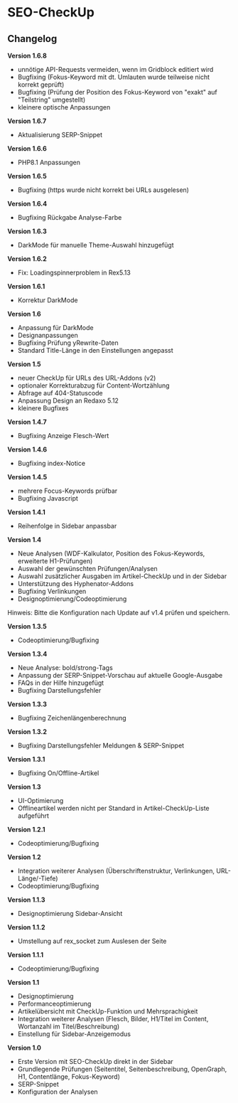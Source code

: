 SEO-CheckUp
===========

Changelog
---------
<b>Version 1.6.8</b>
- unnötige API-Requests vermeiden, wenn im Gridblock editiert wird
- Bugfixing (Fokus-Keyword mit dt. Umlauten wurde teilweise nicht korrekt geprüft)
- Bugfixing (Prüfung der Position des Fokus-Keyword von "exakt" auf "Teilstring" umgestellt)
- kleinere optische Anpassungen

<b>Version 1.6.7</b>
- Aktualisierung SERP-Snippet

<b>Version 1.6.6</b>
- PHP8.1 Anpassungen

<b>Version 1.6.5</b>
- Bugfixing (https wurde nicht korrekt bei URLs ausgelesen)

<b>Version 1.6.4</b>
- Bugfixing Rückgabe Analyse-Farbe

<b>Version 1.6.3</b>
- DarkMode für manuelle Theme-Auswahl hinzugefügt

<b>Version 1.6.2</b>
- Fix: Loadingspinnerproblem in Rex5.13

<b>Version 1.6.1</b>
- Korrektur DarkMode

<b>Version 1.6</b>
- Anpassung für DarkMode
- Designanpassungen
- Bugfixing Prüfung yRewrite-Daten
- Standard Title-Länge in den Einstellungen angepasst

<b>Version 1.5</b>
- neuer CheckUp für URLs des URL-Addons (v2)
- optionaler Korrekturabzug für Content-Wortzählung
- Abfrage auf 404-Statuscode
- Anpassung Design an Redaxo 5.12
- kleinere Bugfixes

<b>Version 1.4.7</b>
- Bugfixing Anzeige Flesch-Wert

<b>Version 1.4.6</b>
- Bugfixing index-Notice

<b>Version 1.4.5</b>
- mehrere Focus-Keywords prüfbar
- Bugfixing Javascript

<b>Version 1.4.1</b>
- Reihenfolge in Sidebar anpassbar

<b>Version 1.4</b>
- Neue Analysen (WDF-Kalkulator, Position des Fokus-Keywords, erweiterte H1-Prüfungen)
- Auswahl der gewünschten Prüfungen/Analysen
- Auswahl zusätzlicher Ausgaben im Artikel-CheckUp und in der Sidebar
- Unterstützung des Hyphenator-Addons
- Bugfixing Verlinkungen
- Designoptimierung/Codeoptimierung

Hinweis: Bitte die Konfiguration nach Update auf v1.4 prüfen und speichern.

<b>Version 1.3.5</b>
- Codeoptimierung/Bugfixing

<b>Version 1.3.4</b>
- Neue Analyse: bold/strong-Tags
- Anpassung der SERP-Snippet-Vorschau auf aktuelle Google-Ausgabe
- FAQs in der Hilfe hinzugefügt
- Bugfixing Darstellungsfehler

<b>Version 1.3.3</b>
- Bugfixing Zeichenlängenberechnung

<b>Version 1.3.2</b>
- Bugfixing Darstellungsfehler Meldungen & SERP-Snippet

<b>Version 1.3.1</b>
- Bugfixing On/Offline-Artikel

<b>Version 1.3</b>
- UI-Optimierung
- Offlineartikel werden nicht per Standard in Artikel-CheckUp-Liste aufgeführt

<b>Version 1.2.1</b>
- Codeoptimierung/Bugfixing

<b>Version 1.2</b>
- Integration weiterer Analysen (Überschriftenstruktur, Verlinkungen, URL-Länge/-Tiefe)
- Codeoptimierung/Bugfixing

<b>Version 1.1.3</b>
- Designoptimierung Sidebar-Ansicht

<b>Version 1.1.2</b>
- Umstellung auf rex_socket zum Auslesen der Seite

<b>Version 1.1.1</b>
- Codeoptimierung/Bugfixing

<b>Version 1.1</b>
- Designoptimierung
- Performanceoptimierung
- Artikelübersicht mit CheckUp-Funktion und Mehrsprachigkeit
- Integration weiterer Analysen (Flesch, Bilder, H1/Titel im Content, Wortanzahl im Titel/Beschreibung)
- Einstellung für Sidebar-Anzeigemodus

<b>Version 1.0</b>
- Erste Version mit SEO-CheckUp direkt in der Sidebar
- Grundlegende Prüfungen (Seitentitel, Seitenbeschreibung, OpenGraph, H1, Contentlänge, Fokus-Keyword)
- SERP-Snippet
- Konfiguration der Analysen